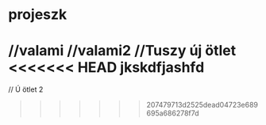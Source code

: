 # projeszk
//valami
//valami2
//Tuszy új ötlet
<<<<<<< HEAD
jkskdfjashfd
=======
// Ú ötlet 2
<!-- ez egy komment, remélem azért látszani fog -->
>>>>>>> 207479713d2525dead04723e689695a686278f7d
